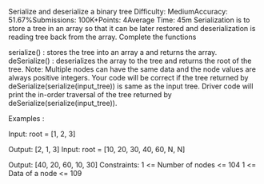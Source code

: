 Serialize and deserialize a binary tree
Difficulty: MediumAccuracy: 51.67%Submissions: 100K+Points: 4Average Time: 45m
Serialization is to store a tree in an array so that it can be later restored and deserialization is reading tree back from the array. Complete the functions

serialize() : stores the tree into an array a and returns the array.
deSerialize() : deserializes the array to the tree and returns the root of the tree.
Note: Multiple nodes can have the same data and the node values are always positive integers. Your code will be correct if the tree returned by deSerialize(serialize(input_tree)) is same as the input tree. Driver code will print the in-order traversal of the tree returned by deSerialize(serialize(input_tree)).

Examples :

Input: root = [1, 2, 3]
      
Output: [2, 1, 3]
Input: root = [10, 20, 30, 40, 60, N, N]
      
Output: [40, 20, 60, 10, 30]
Constraints:
1 <= Number of nodes <= 104
1 <= Data of a node <= 109


